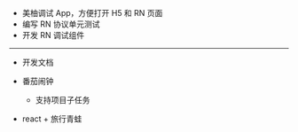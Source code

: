 - 美柚调试 App，方便打开 H5 和 RN 页面
- 编写 RN 协议单元测试
- 开发 RN 调试组件

---

- 开发文档
- 番茄闹钟

    - 支持项目子任务

- react + 旅行青蛙
